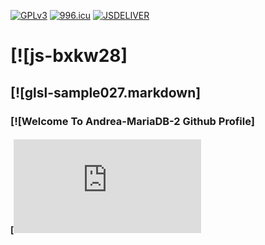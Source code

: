 [![GPLv3](https://img.shields.io/badge/License-GPLv3-brightgreen.svg)](https://https://gnu.org/licenses/gpl-3.0)
[![996.icu](https://img.shields.io/badge/link-996.icu-red.svg)](https://996.icu)
[![JSDELIVER](https://data.jsdelivr.com/v111111/package/npm/vue/badge)](https://www.jsdelivr.com/package/npm/vue)                 
     
# [![js-bxkw28]

## [![glsl-sample027.markdown]

### [![Welcome To Andrea-MariaDB-2 Github Profile]


#### [![HoW.TO.CONTRIBUTE](https://github.com/Andrea-MariaDB-2/opensource.guide/blob/28e258133518c7714f86f7221c042bd1e861f596/_articles/es/how-to-contribute.md)


